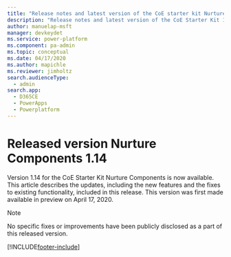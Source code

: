 ```yaml
---
title: "Release notes and latest version of the CoE starter kit Nurture Components 1.14 | MicrosoftDocs"
description: "Release notes and latest version of the CoE Starter Kit 1.14."
author: manuelap-msft
manager: devkeydet
ms.service: power-platform
ms.component: pa-admin
ms.topic: conceptual
ms.date: 04/17/2020
ms.author: mapichle
ms.reviewer: jimholtz
search.audienceType: 
  - admin
search.app: 
  - D365CE
  - PowerApps
  - Powerplatform
---
```


# Released version Nurture Components 1.14

Version 1.14 for the CoE Starter Kit Nurture Components is now available. This article describes the updates, including the new features and the fixes to existing functionality, included in this release. This version was first made available in preview on April 17, 2020.

> [!NOTE]
> No specific fixes or improvements have been publicly disclosed as a part of this released version.


[!INCLUDE[footer-include](../../../includes/footer-banner.md)]